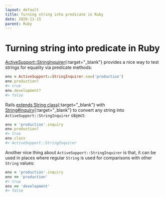 ```yaml
---
layout: default
title: Turning string into predicate in Ruby
date: 2020-11-15
parent: Ruby
---
```


# Turning string into predicate in Ruby

[ActiveSupport::StringInquirer](https://apidock.com/rails/v6.0.0/ActiveSupport/StringInquirer){:target="_blank"} provides a nice way to test strings for equality via predicate methods:

```ruby
env = ActiveSupport::StringInquirer.new('production')
env.production?
#> true
env.development?
#> false
```

Rails [extends String class](https://github.com/rails/rails/blob/master/activesupport/lib/active_support/core_ext/string/inquiry.rb){:target="_blank"} with [String#inquiry](https://apidock.com/rails/String/inquiry){:target="_blank"} to convert any string into `ActiveSupport::StringInquirer` object:

```ruby
env = 'production'.inquiry
env.production?
#> true
env.class
#> ActiveSupport::StringInquirer
```

Another nice thing about `ActiveSupport::StringInquirer` is that, it can be used in places where regular `String` is used for comparisons with other `String` values:

```ruby
env = 'production'.inquiry
env == 'production'
#> true
env == 'development'
#> false
```
